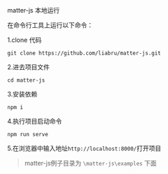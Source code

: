 matter-js 本地运行

在命令行工具上运行以下命令：

1.clone 代码

`git clone https://github.com/liabru/matter-js.git`

2.进去项目文件

`cd matter-js`

3.安装依赖

`npm i`

4.执行项目启动命令

`npm run serve`

5.在浏览器中输入地址`http://localhost:8000/`打开项目

> matter-js例子目录为 `\matter-js\examples` 下面
